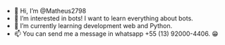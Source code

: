 - 👋 Hi, I’m @Matheus2798
- 👀 I’m interested in bots! I want to learn everything about bots.
- 🌱 I’m currently learning development web and Python.
- 📫 You can send me a message in whatsapp +55 (13) 92000-4406. 😁 


